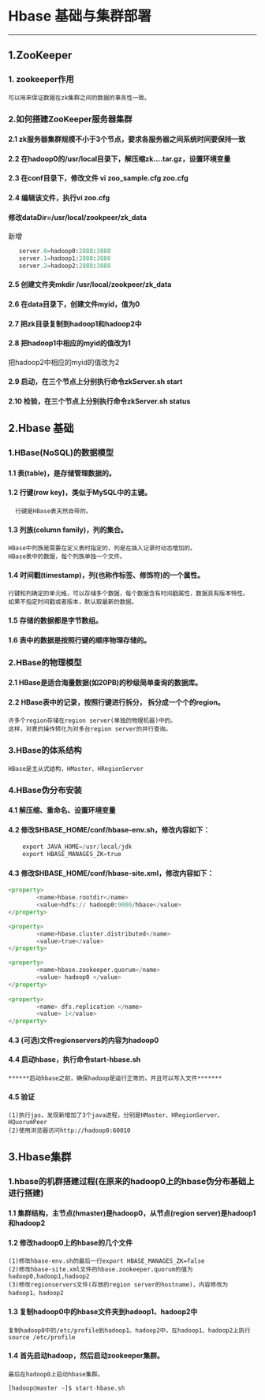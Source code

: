 ﻿#  Hbase 基础与集群部署
------

## 1.ZooKeeper

### 1. zookeeper作用
    可以用来保证数据在zk集群之间的数据的事务性一致。

###  2.如何搭建ZooKeeper服务器集群

#### 2.1 zk服务器集群规模不小于3个节点，要求各服务器之间系统时间要保持一致
#### 2.2 在hadoop0的/usr/local目录下，解压缩zk....tar.gz，设置环境变量
#### 2.3 在conf目录下，修改文件 vi zoo_sample.cfg  zoo.cfg
#### 2.4 编辑该文件，执行vi zoo.cfg
#### 修改dataDir=/usr/local/zookpeer/zk_data
新增
```python
   server.0=hadoop0:2888:3888
   server.1=hadoop1:2888:3888
   server.2=hadoop2:2888:3888
```
#### 2.5 创建文件夹mkdir /usr/local/zookpeer/zk_data
#### 2.6 在data目录下，创建文件myid，值为0
#### 2.7 把zk目录复制到hadoop1和hadoop2中
#### 2.8 把hadoop1中相应的myid的值改为1
   把hadoop2中相应的myid的值改为2
#### 2.9 启动，在三个节点上分别执行命令zkServer.sh start
#### 2.10 检验，在三个节点上分别执行命令zkServer.sh status

## 2.Hbase 基础

### 1.HBase(NoSQL)的数据模型
#### 1.1 表(table)，是存储管理数据的。
#### 1.2 行键(row key)，类似于MySQL中的主键。
      行键是HBase表天然自带的。 
#### 1.3 列族(column family)，列的集合。
    HBase中列族是需要在定义表时指定的，列是在插入记录时动态增加的。
    HBase表中的数据，每个列族单独一个文件。
#### 1.4 时间戳(timestamp)，列(也称作标签、修饰符)的一个属性。
    行键和列确定的单元格，可以存储多个数据，每个数据含有时间戳属性，数据具有版本特性。 
    如果不指定时间戳或者版本，默认取最新的数据。
#### 1.5 存储的数据都是字节数组。
#### 1.6 表中的数据是按照行键的顺序物理存储的。


### 2.HBase的物理模型

#### 2.1 HBase是适合海量数据(如20PB)的秒级简单查询的数据库。
#### 2.2 HBase表中的记录，按照行键进行拆分， 拆分成一个个的region。
    许多个region存储在region server(单独的物理机器)中的。
    这样，对表的操作转化为对多台region server的并行查询。

### 3.HBase的体系结构

    HBase是主从式结构，HMaster、HRegionServer

### 4.HBase伪分布安装
#### 4.1 解压缩、重命名、设置环境变量
#### 4.2 修改$HBASE_HOME/conf/hbase-env.sh，修改内容如下：
```python
    export JAVA_HOME=/usr/local/jdk
    export HBASE_MANAGES_ZK=true
```
#### 4.3 修改$HBASE_HOME/conf/hbase-site.xml，修改内容如下：
```python
<property>
        <name>hbase.rootdir</name>
        <value>hdfs:// hadoop0:9000/hbase</value>
</property>

<property>
        <name>hbase.cluster.distributed</name>
        <value>true</value>
</property>

<property>
        <name>hbase.zookeeper.quorum</name>
        <value> hadoop0 </value>
</property>
 
<property>
        <name> dfs.replication </name>
        <value> 1</value>
</property>
```
#### 4.3 (可选)文件regionservers的内容为hadoop0
#### 4.4 启动hbase，执行命令start-hbase.sh
    ******启动hbase之前，确保hadoop是运行正常的，并且可以写入文件*******
#### 4.5 验证
    (1)执行jps，发现新增加了3个java进程，分别是HMaster、HRegionServer、HQuorumPeer 
    (2)使用浏览器访问http://hadoop0:60010



## 3.Hbase集群
### 1.hbase的机群搭建过程(在原来的hadoop0上的hbase伪分布基础上进行搭建)
#### 1.1 集群结构，主节点(hmaster)是hadoop0，从节点(region server)是hadoop1和hadoop2
#### 1.2 修改hadoop0上的hbase的几个文件
    (1)修改hbase-env.sh的最后一行export HBASE_MANAGES_ZK=false
    (2)修改hbase-site.xml文件的hbase.zookeeper.quorum的值为hadoop0,hadoop1,hadoop2
    (3)修改regionservers文件(存放的region server的hostname)，内容修改为hadoop1、hadoop2
#### 1.3 复制hadoop0中的hbase文件夹到hadoop1、hadoop2中 
    复制hadoop0中的/etc/profile到hadoop1、hadoop2中，在hadoop1、hadoop2上执行source /etc/profile
#### 1.4 首先启动hadoop，然后启动zookeeper集群。
    最后在hadoop0上启动hbase集群。
```python
[hadoop@master ~]$ start-hbase.sh
```
